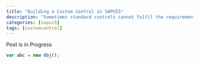 ```yaml
---
title: "Building a Custom Control in SAPUI5"
description: "Sometimes standard controls cannot fulfil the requirement of the client. Or you may want to give a heavy look to the design and feel for which you might need to create a new control from scratch. I encountered the same request while working a with a client where he didn't want the standard tile but a rounded tile. Later, added he need more action on the tile itself. Follow the link to have a peak in project."
categories: [sapui5]
tags: [customcontrol]
---
```


Post is in Progress

```javascript
var abc = new Obj();
```

